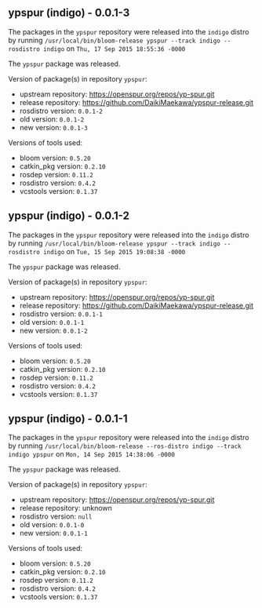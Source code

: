 ## ypspur (indigo) - 0.0.1-3

The packages in the `ypspur` repository were released into the `indigo` distro by running `/usr/local/bin/bloom-release ypspur --track indigo --rosdistro indigo` on `Thu, 17 Sep 2015 18:55:36 -0000`

The `ypspur` package was released.

Version of package(s) in repository `ypspur`:
- upstream repository: https://openspur.org/repos/yp-spur.git
- release repository: https://github.com/DaikiMaekawa/ypspur-release.git
- rosdistro version: `0.0.1-2`
- old version: `0.0.1-2`
- new version: `0.0.1-3`

Versions of tools used:
- bloom version: `0.5.20`
- catkin_pkg version: `0.2.10`
- rosdep version: `0.11.2`
- rosdistro version: `0.4.2`
- vcstools version: `0.1.37`


## ypspur (indigo) - 0.0.1-2

The packages in the `ypspur` repository were released into the `indigo` distro by running `/usr/local/bin/bloom-release ypspur --track indigo --rosdistro indigo` on `Tue, 15 Sep 2015 19:08:38 -0000`

The `ypspur` package was released.

Version of package(s) in repository `ypspur`:
- upstream repository: https://openspur.org/repos/yp-spur.git
- release repository: https://github.com/DaikiMaekawa/ypspur-release.git
- rosdistro version: `0.0.1-1`
- old version: `0.0.1-1`
- new version: `0.0.1-2`

Versions of tools used:
- bloom version: `0.5.20`
- catkin_pkg version: `0.2.10`
- rosdep version: `0.11.2`
- rosdistro version: `0.4.2`
- vcstools version: `0.1.37`


## ypspur (indigo) - 0.0.1-1

The packages in the `ypspur` repository were released into the `indigo` distro by running `/usr/local/bin/bloom-release --ros-distro indigo --track indigo ypspur` on `Mon, 14 Sep 2015 14:38:06 -0000`

The `ypspur` package was released.

Version of package(s) in repository `ypspur`:
- upstream repository: https://openspur.org/repos/yp-spur.git
- release repository: unknown
- rosdistro version: `null`
- old version: `0.0.1-0`
- new version: `0.0.1-1`

Versions of tools used:
- bloom version: `0.5.20`
- catkin_pkg version: `0.2.10`
- rosdep version: `0.11.2`
- rosdistro version: `0.4.2`
- vcstools version: `0.1.37`
